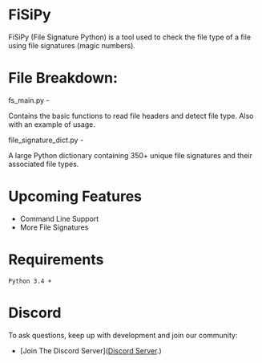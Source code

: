 # FiSiPy

FiSiPy (File Signature Python) is a tool used to check the file type of a file using file signatures (magic numbers).

# File Breakdown:
fs_main.py -

Contains the basic functions to read file headers and detect file type. Also with an example of usage.

file_signature_dict.py -

A large Python dictionary containing 350+ unique file signatures and their associated file types.

# Upcoming Features

- Command Line Support
- More File Signatures

# Requirements
```
Python 3.4 +
```

# Discord

To ask questions, keep up with development and join our community:

* [Join The Discord Server]([Discord Server](https://discord.gg/wz9X6pTrZm).)
